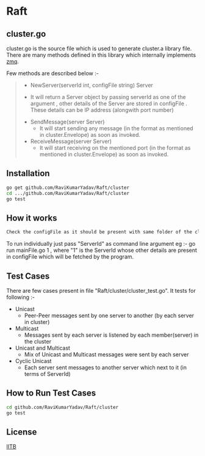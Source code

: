 Raft
=====

cluster.go
----------

cluster.go is the source file which is used to generate cluster.a library file.
There are many methods defined in this library which internally implements [zmq].

Few methods are described below :- 

>  - NewServer(serverId int, configFile string) Server
>   * It will return a Server object by passing serverId as one of the argument , other details of the Server are stored in configFile . These details can be IP address (alongwith port number)
>  - SendMessage(server Server)
>    * It will start sending any message (in the format as mentioned in cluster.Envelope) as soon as invoked.
>  - ReceiveMessage(server Server)
>    * It will start receiving on the mentioned port (in the format as mentioned in cluster.Envelope) as soon as invoked. 


Installation
--------------

```sh
go get github.com/RaviKumarYadav/Raft/cluster
cd .../github.com/RaviKumarYadav/Raft/cluster
go test

```

How it works
-------------
```sh
Check the configFile as it should be present with same folder of the cluster_test.go file. 

```
To run individually just pass "ServerId" as command line argument eg :- go run mainFile.go 1 , where "1" is the ServerId whose other details are present in configFile which will be fetched by the program.


Test Cases
-----------

There are few cases present in file "Raft/cluster/cluster_test.go". It tests for following :-

* Unicast
    * Peer-Peer messages sent by one server to another (by each server in cluster)
* Multicast
    * Messages sent by each server is listened by each member(server) in the  cluster
* Unicast and Multicast
    * Mix of Unicast and Multicast messages were sent by each server
* Cyclic Unicast
    * Each server sent messages to another server which next to it (in terms of ServerId)


How to Run Test Cases
-----------------------

```sh
cd github.com/RaviKumarYadav/Raft/cluster
go test
```



License
----

[IITB]

[zmq]:http://zeromq.org/
[IITB]:http://www.cse.iitb.ac.in/
